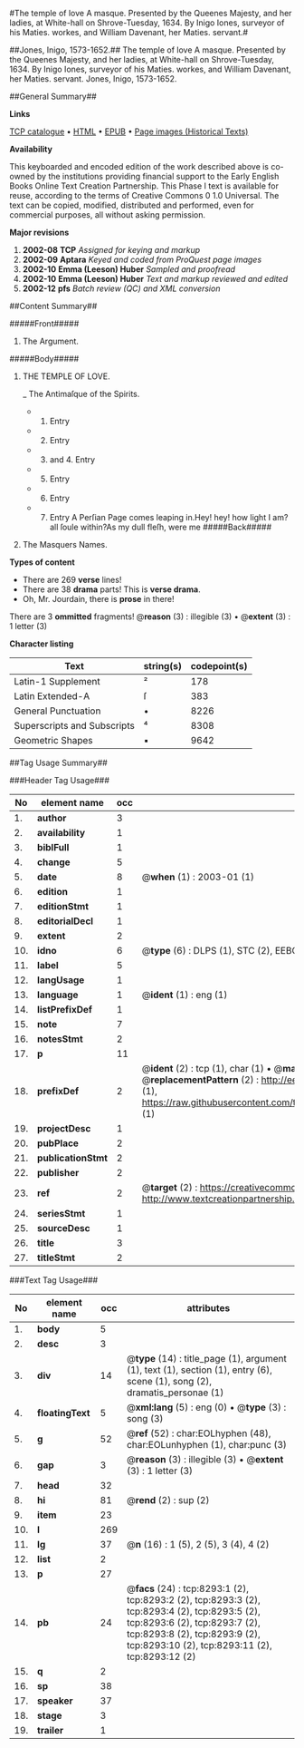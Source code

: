 #The temple of love A masque. Presented by the Queenes Majesty, and her ladies, at White-hall on Shrove-Tuesday, 1634. By Inigo Iones, surveyor of his Maties. workes, and William Davenant, her Maties. servant.#

##Jones, Inigo, 1573-1652.##
The temple of love A masque. Presented by the Queenes Majesty, and her ladies, at White-hall on Shrove-Tuesday, 1634. By Inigo Iones, surveyor of his Maties. workes, and William Davenant, her Maties. servant.
Jones, Inigo, 1573-1652.

##General Summary##

**Links**

[TCP catalogue](http://www.ota.ox.ac.uk/tcp/)  • 
[HTML](http://tei.it.ox.ac.uk/tcp/Texts-HTML/free/A04/A04600.html)  • 
[EPUB](http://tei.it.ox.ac.uk/tcp/Texts-EPUB/free/A04/A04600.epub) • 
[Page images (Historical Texts)](https://data.historicaltexts.jisc.ac.uk/view?pubId=eebo-99843551e&pageId=eebo-99843551e-8293-1)

**Availability**

This keyboarded and encoded edition of the
	       work described above is co-owned by the institutions
	       providing financial support to the Early English Books
	       Online Text Creation Partnership. This Phase I text is
	       available for reuse, according to the terms of Creative
	       Commons 0 1.0 Universal. The text can be copied,
	       modified, distributed and performed, even for
	       commercial purposes, all without asking permission.

**Major revisions**

1. __2002-08__ __TCP__ *Assigned for keying and markup*
1. __2002-09__ __Aptara__ *Keyed and coded from ProQuest page images*
1. __2002-10__ __Emma (Leeson) Huber__ *Sampled and proofread*
1. __2002-10__ __Emma (Leeson) Huber__ *Text and markup reviewed and edited*
1. __2002-12__ __pfs__ *Batch review (QC) and XML conversion*

##Content Summary##

#####Front#####

1. The Argument.

#####Body#####

1. THE TEMPLE
OF LOVE.

    _ The Antimaſque of the Spirits.

      * 1. Entry

      * 2. Entry

      * 3. and 4. Entry

      * 5. Entry

      * 6. Entry

      * 7. Entry
A Perſian Page comes leaping in.Hey! hey! how light I am? all ſoule within?As my dull fleſh, were me
#####Back#####

1. The Masquers Names.

**Types of content**

  * There are 269 **verse** lines!
  * There are 38 **drama** parts! This is **verse drama**.
  * Oh, Mr. Jourdain, there is **prose** in there!

There are 3 **ommitted** fragments! 
 @__reason__ (3) : illegible (3)  •  @__extent__ (3) : 1 letter (3)

**Character listing**


|Text|string(s)|codepoint(s)|
|---|---|---|
|Latin-1 Supplement|²|178|
|Latin Extended-A|ſ|383|
|General Punctuation|•|8226|
|Superscripts             and Subscripts|⁴|8308|
|Geometric Shapes|▪|9642|

##Tag Usage Summary##

###Header Tag Usage###

|No|element name|occ|attributes|
|---|---|---|---|
|1.|__author__|3||
|2.|__availability__|1||
|3.|__biblFull__|1||
|4.|__change__|5||
|5.|__date__|8| @__when__ (1) : 2003-01 (1)|
|6.|__edition__|1||
|7.|__editionStmt__|1||
|8.|__editorialDecl__|1||
|9.|__extent__|2||
|10.|__idno__|6| @__type__ (6) : DLPS (1), STC (2), EEBO-CITATION (1), PROQUEST (1), VID (1)|
|11.|__label__|5||
|12.|__langUsage__|1||
|13.|__language__|1| @__ident__ (1) : eng (1)|
|14.|__listPrefixDef__|1||
|15.|__note__|7||
|16.|__notesStmt__|2||
|17.|__p__|11||
|18.|__prefixDef__|2| @__ident__ (2) : tcp (1), char (1)  •  @__matchPattern__ (2) : ([0-9\-]+):([0-9IVX]+) (1), (.+) (1)  •  @__replacementPattern__ (2) : http://eebo.chadwyck.com/downloadtiff?vid=$1&page=$2 (1), https://raw.githubusercontent.com/textcreationpartnership/Texts/master/tcpchars.xml#$1 (1)|
|19.|__projectDesc__|1||
|20.|__pubPlace__|2||
|21.|__publicationStmt__|2||
|22.|__publisher__|2||
|23.|__ref__|2| @__target__ (2) : https://creativecommons.org/publicdomain/zero/1.0/ (1), http://www.textcreationpartnership.org/docs/. (1)|
|24.|__seriesStmt__|1||
|25.|__sourceDesc__|1||
|26.|__title__|3||
|27.|__titleStmt__|2||


###Text Tag Usage###

|No|element name|occ|attributes|
|---|---|---|---|
|1.|__body__|5||
|2.|__desc__|3||
|3.|__div__|14| @__type__ (14) : title_page (1), argument (1), text (1), section (1), entry (6), scene (1), song (2), dramatis_personae (1)|
|4.|__floatingText__|5| @__xml:lang__ (5) : eng (0)  •  @__type__ (3) : song (3)|
|5.|__g__|52| @__ref__ (52) : char:EOLhyphen (48), char:EOLunhyphen (1), char:punc (3)|
|6.|__gap__|3| @__reason__ (3) : illegible (3)  •  @__extent__ (3) : 1 letter (3)|
|7.|__head__|32||
|8.|__hi__|81| @__rend__ (2) : sup (2)|
|9.|__item__|23||
|10.|__l__|269||
|11.|__lg__|37| @__n__ (16) : 1 (5), 2 (5), 3 (4), 4 (2)|
|12.|__list__|2||
|13.|__p__|27||
|14.|__pb__|24| @__facs__ (24) : tcp:8293:1 (2), tcp:8293:2 (2), tcp:8293:3 (2), tcp:8293:4 (2), tcp:8293:5 (2), tcp:8293:6 (2), tcp:8293:7 (2), tcp:8293:8 (2), tcp:8293:9 (2), tcp:8293:10 (2), tcp:8293:11 (2), tcp:8293:12 (2)|
|15.|__q__|2||
|16.|__sp__|38||
|17.|__speaker__|37||
|18.|__stage__|3||
|19.|__trailer__|1||
